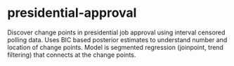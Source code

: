 # presidential-approval
Discover change points in presidential job approval using interval censored polling data. 
Uses BIC based posterior estimates to understand number and location of change points. 
Model is segmented regression (joinpoint, trend filtering) that connects at the change points.
